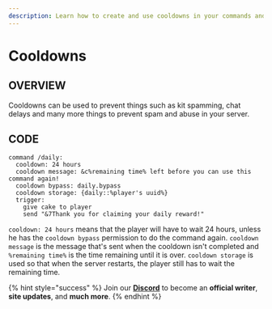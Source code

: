 ```yaml
---
description: Learn how to create and use cooldowns in your commands and skripts.
---
```


# Cooldowns

## OVERVIEW

Cooldowns can be used to prevent things such as kit spamming, chat delays and many more things to prevent spam and abuse in your server.

## CODE

```
command /daily:
  cooldown: 24 hours
  cooldown message: &c%remaining time% left before you can use this command again!
  cooldown bypass: daily.bypass
  cooldown storage: {daily::%player's uuid%}
  trigger:
    give cake to player
    send "&7Thank you for claiming your daily reward!"
```

`cooldown: 24 hours` means that the player will have to wait 24 hours, unless he has the `cooldown bypass` permission to do the command again. `cooldown message` is the message that's sent when the cooldown isn't completed and `%remaining time%` is the time remaining until it is over. `cooldown storage` is used so that when the server restarts, the player still has to wait the remaining time.

{% hint style="success" %}
Join our **[Discord](https://discord.gg/TYhH5bK)** to become an **official writer**, **site updates**, and **much more**.
{% endhint %}
